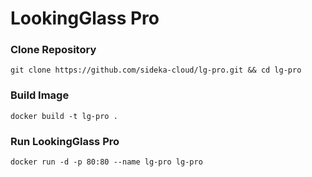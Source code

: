# LookingGlass Pro


<h3>Clone Repository</h3>

`git clone https://github.com/sideka-cloud/lg-pro.git && cd lg-pro`

<h3>Build Image</h3>

`docker build -t lg-pro .`

<h3>Run LookingGlass Pro</h3>

`docker run -d -p 80:80 --name lg-pro lg-pro`
